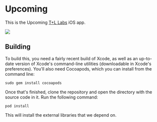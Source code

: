 Upcoming
========

This is the Upcoming [T+L Labs](http://labs.teehanlax.com/project/upcoming) iOS app.

![](http://raw.github.com/TeehanLax/Upcoming/master/githubImage.jpg?login=AshFurrow&token=527541cd5badad51529364639c103ff6)

Building
----------------

To build this, you need a fairly recent build of Xcode, as well as an up-to-date version of Xcode's command-line utilities (downloadable in Xcode's preferences). You'll also need Cocoapods, which you can install from the command line:

    sudo gem install cocoapods

Once that's finished, clone the repository and open the directory with the source code in it. Run the following command:

    pod install

This will install the external libraries that we depend on. 
